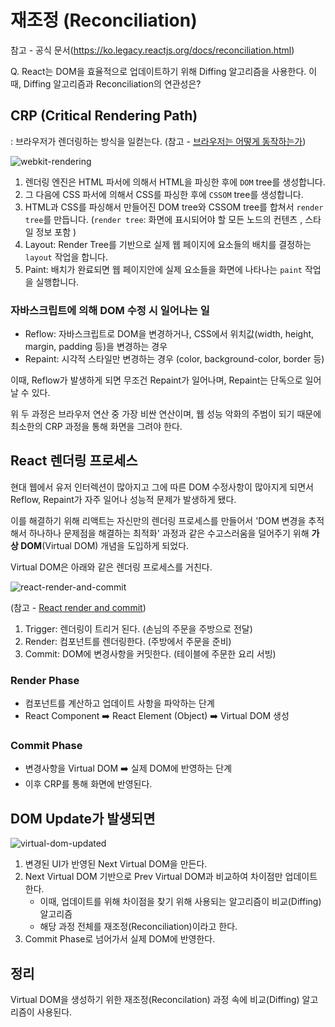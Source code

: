 # 재조정 (Reconciliation)

참고 - 공식 문서(https://ko.legacy.reactjs.org/docs/reconciliation.html)

Q. React는 DOM을 효율적으로 업데이트하기 위해 Diffing 알고리즘을 사용한다. 이때, Diffing 알고리즘과 Reconciliation의 연관성은?

## CRP (Critical Rendering Path)

: 브라우저가 렌더링하는 방식을 일컫는다. (참고 - [브라우저는 어떻게 동작하는가](https://d2.naver.com/helloworld/59361))

![webkit-rendering](https://d2.naver.com/content/images/2015/06/helloworld-59361-3.png)

1. 렌더링 엔진은 HTML 파서에 의해서 HTML을 파싱한 후에 `DOM` tree를 생성합니다.
2. 그 다음에 CSS 파서에 의해서 CSS를 파싱한 후에 `CSSOM` tree를 생성합니다.
3. HTML과 CSS를 파싱해서 만들어진 DOM tree와 CSSOM tree를 합쳐서 `render tree`를 만듭니다. (`render tree`: 화면에 표시되어야 할 모든 노드의 컨텐츠 , 스타일 정보 포함 )
4. Layout: Render Tree를 기반으로 실제 웹 페이지에 요소들의 배치를 결정하는 `layout` 작업을 합니다.
5. Paint: 배치가 완료되면 웹 페이지안에 실제 요소들을 화면에 나타나는 `paint` 작업을 실행합니다.

### 자바스크립트에 의해 DOM 수정 시 일어나는 일

- Reflow: 자바스크립트로 DOM을 변경하거나, CSS에서 위치값(width, height, margin, padding 등)을 변경하는 경우
- Repaint: 시각적 스타일만 변경하는 경우 (color, background-color, border 등)

이때, Reflow가 발생하게 되면 무조건 Repaint가 일어나며, Repaint는 단독으로 일어날 수 있다.

위 두 과정은 브라우저 연산 중 가장 비싼 연산이며, 웹 성능 악화의 주범이 되기 때문에 최소한의 CRP 과정을 통해 화면을 그려야 한다.

## React 렌더링 프로세스

현대 웹에서 유저 인터렉션이 많아지고 그에 따른 DOM 수정사항이 많아지게 되면서 Reflow, Repaint가 자주 일어나 성능적 문제가 발생하게 됐다. 

이를 해결하기 위해 리액트는 자신만의 렌더링 프로세스를 만들어서 'DOM 변경을 추적해서 하나하나 문제점을 해결하는 최적화' 과정과 같은 수고스러움을 덜어주기 위해 **가상 DOM**(Virtual DOM) 개념을 도입하게 되었다.

Virtual DOM은 아래와 같은 렌더링 프로세스를 거친다.

![react-render-and-commit](render-and-commit.png)

(참고 - [React render and commit](https://react.dev/learn/render-and-commit))

1. Trigger: 렌더링이 트리거 된다. (손님의 주문을 주방으로 전달)
2. Render: 컴포넌트를 렌더링한다. (주방에서 주문을 준비)
3. Commit: DOM에 변경사항을 커밋한다. (테이블에 주문한 요리 서빙)

### Render Phase

- 컴포넌트를 계산하고 업데이트 사항을 파악하는 단계
- React Component ➡️ React Element (Object) ➡️ Virtual DOM 생성

### Commit Phase

- 변경사항을 Virtual DOM ➡️ 실제 DOM에 반영하는 단계
- 이후 CRP를 통해 화면에 반영된다.

## DOM Update가 발생되면

![virtual-dom-updated](virtual-dom.png)

1. 변경된 UI가 반영된 Next Virtual DOM을 만든다.
2. Next Virtual DOM 기반으로 Prev Virtual DOM과 비교하여 차이점만 업데이트 한다.
	- 이때, 업데이트를 위해 차이점을 찾기 위해 사용되는 알고리즘이 비교(Diffing) 알고리즘
	- 해당 과정 전체를 재조정(Reconciliation)이라고 한다.
3. Commit Phase로 넘어가서 실제 DOM에 반영한다.

## 정리

Virtual DOM을 생성하기 위한 재조정(Reconcilation) 과정 속에 비교(Diffing) 알고리즘이 사용된다.